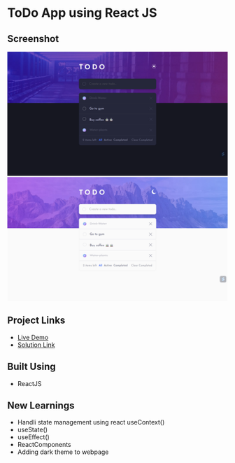 # ToDo App using React JS


##  Screenshot
![ss1](ScreenShots/Screenshot1.png)
![ss2](ScreenShots/Screenshot2.png)

## Project Links
- [Live Demo](https://todo-app-react-frontendmentor-soln.netlify.app/)
- [Solution Link](https://github.com/Psargar616/todo-app-react)

## Built Using 
- ReactJS

## New Learnings
- Handli state management using react useContext() 
- useState()
- useEffect()
- ReactComponents
- Adding dark theme to webpage
